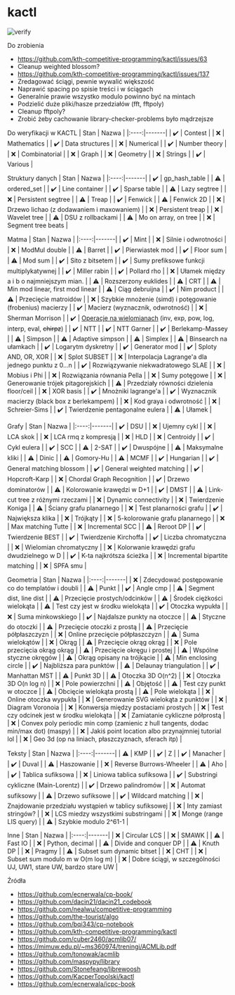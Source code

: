 # kactl
![verify](https://github.com/ahsoltan/kactl/actions/workflows/verify.yml/badge.svg)

Do zrobienia
- https://github.com/kth-competitive-programming/kactl/issues/63
- Cleanup weighted blossom?
- https://github.com/kth-competitive-programming/kactl/issues/137
- Zredagować ściągi, pewnie wywalić większość
- Naprawić spacing po spisie treści i w ściągach
- Generalnie prawie wszystko modulo powinno być na mintach
- Podzielić duże pliki/hasze przedziałów (fft, fftpoly)
- Cleanup fftpoly?
- Zrobić żeby cachowanie library-checker-problems było mądrzejsze

Do weryfikacji w KACTL
| Stan | Nazwa |
|:----:|-------|
| :heavy_check_mark: | Contest |
| :x: | Mathematics |
| :heavy_check_mark: | Data structures |
| :x: | Numerical |
| :heavy_check_mark: | Number theory |
| :x: | Combinatorial |
| :x: | Graph |
| :x: | Geometry |
| :x: | Strings |
| :heavy_check_mark: | Various |

Struktury danych
| Stan | Nazwa |
|:----:|-------|
| :heavy_check_mark: | gp_hash_table |
| :warning: | ordered_set |
| :heavy_check_mark: | Line container |
| :heavy_check_mark: | Sparse table |
| :warning: | Lazy segtree |
| :x: | Persistent segtree |
| :warning: | Treap |
| :heavy_check_mark: | Fenwick |
| :warning: | Fenwick 2D |
| :x: | Drzewo lichao (z dodawaniem i maxowaniem) |
| :x: | Persistent treap |
| :x: | Wavelet tree |
| :warning: | DSU z rollbackami |
| :warning: | Mo on array, on tree |
| :x: | Segment tree beats |

Matma
| Stan | Nazwa |
|:----:|-------|
| :heavy_check_mark: | Mint |
| :x: | Silnie i odwrotności |
| :x: | ModMul double |
| :warning: | Barret |
| :heavy_check_mark: | Pierwiastek mod |
| :heavy_check_mark: | Floor sum |
| :warning: | Mod sum |
| :heavy_check_mark: | Sito z bitsetem |
| :heavy_check_mark: | Sumy prefiksowe funkcji multiplykatywnej |
| :heavy_check_mark: | Miller rabin |
| :heavy_check_mark: | Pollard rho |
| :x: | Ułamek między a i b o najmniejszym mian. |
| :warning: | Rozszerzony euklides |
| :warning: | CRT |
| :warning: | Min mod linear, first mod linear |
| :warning: | Ciąg debruijna |
| :heavy_check_mark: | Nim product |
| :warning: | Przecięcie matroidów |
| :x: | Szybkie mnożenie (simd) i potęgowanie (frobenius) macierzy |
| :heavy_check_mark: | Macierz (wyznacznik, odwrotność) |
| :x: | Sherman Morrison |
| :heavy_check_mark: | [Operacje na wielomianach](https://github.com/kth-competitive-programming/kactl/pull/87) (inv, exp, pow, log, interp, eval, ~~chirpz~~) |
| :heavy_check_mark: | NTT |
| :heavy_check_mark: | NTT Garner |
| :heavy_check_mark: | Berlekamp-Massey |
| :warning: | Simpson |
| :warning: | Adaptive simpson |
| :warning: | Simplex |
| :warning: | Binsearch na ułamkach |
| :heavy_check_mark: | Logarytm dyskretny |
| :heavy_check_mark: | Generator mod |
| :heavy_check_mark: | Sploty AND, OR, XOR |
| :x: | Splot SUBSET |
| :x: | Interpolacja Lagrange'a dla jednego punktu z 0...n |
| :heavy_check_mark: | Rozwiązywanie niekwadratowego SLAE |
| :x: | Mobius i Phi |
| :x: | Rozwiązania równania Pella |
| :x: | Sumy potęgowe |
| :x: | Generowanie trójek pitagorejskich |
| :warning: | Przedziały równości dzielenia floor/ceil |
| :x: | XOR basis |
| :heavy_check_mark: | Mnożniki lagrange'a |
| :heavy_check_mark: | Wyznacznik macierzy (black box z berlekampem) |
| :x: | Kod graya i odwrotność |
| :x: | Schreier-Sims |
| :heavy_check_mark: | Twierdzenie pentagonalne eulera |
| :warning: | Ułamek |

Grafy
| Stan | Nazwa |
|:----:|-------|
| :heavy_check_mark: | DSU |
| :x: | Ujemny cykl |
| :x: | LCA skok |
| :x: | LCA rmq z kompresją |
| :x: | HLD |
| :x: | Centroidy |
| :heavy_check_mark: | Cykl eulera |
| :heavy_check_mark: | SCC |
| :warning: | 2-SAT |
| :heavy_check_mark: | Dwuspójne |
| :warning: | Maksymalne kliki |
| :warning: | Dinic |
| :warning: | Gomory-Hu |
| :warning: | MCMF |
| :heavy_check_mark: | Hungarian |
| :heavy_check_mark: | General matching blossom |
| :heavy_check_mark: | General weighted matching |
| :heavy_check_mark: | Hopcroft-Karp |
| :x: | Chordal Graph Recognition |
| :heavy_check_mark: | Drzewo dominatorów |
| :warning: | Kolorowanie krawędzi w D+1 |
| :heavy_check_mark: | DMST |
| :warning: | Link-cut tree z różnymi rzeczami |
| :x: | Dynamic connectivity |
| :x: | Twierdzenie Koniga |
| :warning: | Ściany grafu planarnego |
| :x: | Test planarności grafu |
| :heavy_check_mark: | Największa klika |
| :x: | Trójkąty |
| :x: | 5-kolorowanie grafu planarnego |
| :x: | Max matching Tutte |
| :x: | Incremental SCC |
| :warning: | Reroot DP |
| :heavy_check_mark: | Twierdzenie BEST |
| :heavy_check_mark: | Twierdzenie Kirchoffa |
| :heavy_check_mark: | Liczba chromatyczna |
| :x: | Wielomian chromatyczny |
| :x: | Kolorwanie krawędzi grafu dwudzielnego w D |
| :heavy_check_mark: | K-ta najkrótsza ścieżka |
| :x: | Incremental bipartite matching |
| :x: | SPFA smu |

Geometria
| Stan | Nazwa |
|:----:|-------|
| :x: | Zdecydować postępowanie co do templatów i doubli |
| :warning: | Punkt |
| :heavy_check_mark: | Angle cmp |
| :warning: | Segment dist, line dist |
| :warning: | Przecięcie prostych/odcinków |
| :warning: | Środek ciężkości wielokąta |
| :warning: | Test czy jest w środku wielokąta |
| :heavy_check_mark: | Otoczka wypukła |
| :x: | Suma minkowskiego |
| :heavy_check_mark: | Najdalsze punkty na otoczce |
| :warning: | Styczne do otoczki |
| :warning: | Przecięcie otoczki z prostą |
| :warning: | Przecięcie półpłaszczyzn |
| :x: | Online przecięcie półpłaszczyzn |
| :warning: | Suma wielokątów |
| :x: | Okrąg |
| :warning: | Przecięcie okrąg okrąg |
| :x: | Pole przecięcia okrąg okrąg |
| :warning: | Przecięcie okręgu i prostej |
| :warning: | Wspólne styczne okręgów |
| :warning: | Okrąg opisany na trójkącie |
| :warning: | Min enclosing circle |
| :heavy_check_mark: | Najbliższa para punktów |
| :warning: | Delaunay triangulation |
| :heavy_check_mark: | Manhattan MST |
| :warning: | Punkt 3D |
| :warning: | Otoczka 3D O(n^2) |
| :x: | Otoczka 3D O(n log n) |
| :x: | Pole powierzchni |
| :warning: | Objętość |
| :warning: | Test czy punkt w otoczce |
| :warning: | Obcięcie wielokąta prostą |
| :warning: | Pole wielokąta |
| :x: | Online otoczka wypukła |
| :x: | Generowanie SVG wielokąta z punktów |
| :x: | Diagram Voronoia |
| :x: | Konwersja między postaciami prostych |
| :x: | Test czy odcinek jest w środku wielokąta |
| :x: | Zamiatanie cykliczne półprostą |
| :x: | Convex poly periodic min comp (zamienic z hull tangents, dodac min/max dot) (maspy) |
| :x: | Jakiś point location albo przynajmniej tutorial lol |
| :x: | Geo 3d (op na liniach, płaszczyznach, sferach itp) |

Teksty
| Stan | Nazwa |
|:----:|-------|
| :warning: | KMP |
| :heavy_check_mark: | Z |
| :heavy_check_mark: | Manacher |
| :heavy_check_mark: | Duval |
| :warning: | Haszowanie |
| :x: | Reverse Burrows-Wheeler |
| :warning: | Aho |
| :heavy_check_mark: | Tablica sufiksowa |
| :x: | Liniowa tablica sufiksowa |
| :heavy_check_mark: | Substringi cykliczne (Main-Lorentz) |
| :heavy_check_mark: | Drzewo palindromów |
| :x: | Automat sufiksowy |
| :warning: | Drzewo sufiksowe |
| :heavy_check_mark: | Wildcard matching |
| :x: | Znajdowanie przedziału wystąpień w tablicy sufiksowej |
| :x: | Inty zamiast stringów? |
| :x: | LCS miedzy wszystkimi substringami |
| :x: | Monge (range LIS query) |
| :warning: | Szybkie modulo 2^61-1 |

Inne
| Stan | Nazwa |
|:----:|-------|
| :x: | Circular LCS |
| :x: | SMAWK |
| :warning: | Fast IO |
| :x: | Python, decimal |
| :warning: | Divide and conquer DP |
| :warning: | Knuth DP |
| :x: | Pragmy |
| :warning: | Subset sum dynamic bitset |
| :x: | CHT |
| :x: | Subset sum modulo m w O(m log m) |
| :x: | Dobre ściągi, w szczególności UJ, UW1, stare UW, bardzo stare UW |

Źródła
- https://github.com/ecnerwala/cp-book/
- https://github.com/dacin21/dacin21_codebook
- https://github.com/nealwu/competitive-programming
- https://github.com/the-tourist/algo
- https://github.com/bqi343/cp-notebook
- https://github.com/kth-competitive-programming/kactl
- https://github.com/cuber2460/acmlib07/
- https://mimuw.edu.pl/~ms360974/treningi/ACMLib.pdf
- https://github.com/tonowak/acmlib
- https://github.com/maspypy/library
- https://github.com/Stonefeang/librewoosh
- https://github.com/KacperTopolski/kactl
- https://github.com/ecnerwala/icpc-book
